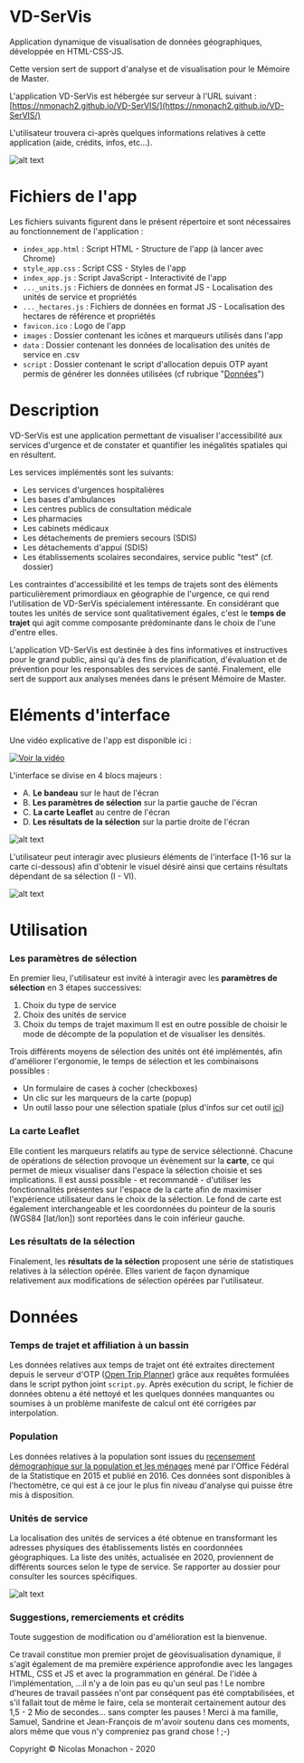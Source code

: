 # VD-SerVis

Application dynamique de visualisation de données géographiques, développée en HTML-CSS-JS.

Cette version sert de support d'analyse et de visualisation pour le Mémoire de Master.

L'application VD-SerVis est hébergée sur serveur à l'URL suivant : [https://nmonach2.github.io/VD-SerVIS/](https://nmonach2.github.io/VD-SerVIS/)

L'utilisateur trouvera ci-après quelques informations relatives à cette application (aide, crédits, infos, etc...).

![alt text](https://github.com/nmonach2/VD-SerVis/blob/master/images/CaptureAppli.JPG)


# Fichiers de l'app
Les fichiers suivants figurent dans le présent répertoire et sont nécessaires au fonctionnement de l'application :
- `index_app.html` :  Script HTML - Structure de l'app (à lancer avec Chrome)
- `style_app.css` :   Script CSS - Styles de l'app
- `index_app.js` :    Script JavaScript - Interactivité de l'app
- `..._units.js` :    Fichiers de données en format JS - Localisation des unités de service et propriétés
- `..._hectares.js` : Fichiers de données en format JS - Localisation des hectares de référence et propriétés
- `favicon.ico` :     Logo de l'app
- `images` :          Dossier contenant les icônes et marqueurs utilisés dans l'app
- `data` :            Dossier contenant les données de localisation des unités de service en .csv
- `script` :          Dossier contenant le script d'allocation depuis OTP ayant permis de générer les données utilisées (cf rubrique "[Données](https://github.com/nmonach2/VD-SerVis/blob/master/README.md#donn%C3%A9es)")



# Description

VD-SerVis est une application permettant de visualiser l'accessibilité aux services d'urgence et de constater et quantifier les inégalités spatiales qui en résultent. 

Les services implémentés sont les suivants:
- Les services d'urgences hospitalières
- Les bases d'ambulances
- Les centres publics de consultation médicale
- Les pharmacies
- Les cabinets médicaux
- Les détachements de premiers secours (SDIS)
- Les détachements d'appui (SDIS)
- Les établissements scolaires secondaires, service public "test" (cf. dossier)

Les contraintes d'accessibilité et les temps de trajets sont des éléments particulièrement primordiaux en géographie de l'urgence, ce qui rend l'utilisation de VD-SerVis spécialement intéressante. En considérant que toutes les unités de service sont qualitativement égales, c'est le **temps de trajet** qui agit comme composante prédominante dans le choix de l'une d'entre elles. 

L'application VD-SerVis est destinée à des fins informatives et instructives pour le grand public, ainsi qu'à des fins de planification, d'évaluation et de prévention pour les responsables des services de santé. Finalement, elle sert de support aux analyses menées dans le présent Mémoire de Master.


# Eléments d'interface

Une vidéo explicative de l'app est disponible ici :

[![Voir la vidéo](https://github.com/nmonach2/VD-SerVis/blob/master/images/vid_cap.png)](https://www.youtube.com/watch?v=1-6KYCujEak)

L'interface se divise en 4 blocs majeurs :
- A. **Le bandeau** sur le haut de l'écran
- B. **Les paramètres de sélection** sur la partie gauche de l'écran
- C. **La carte Leaflet** au centre de l'écran
- D. **Les résultats de la sélection** sur la partie droite de l'écran

![alt text](https://github.com/nmonach2/VD-SerVis/blob/master/images/blocs.png)

L'utilisateur peut interagir avec plusieurs éléments de l'interface (1-16 sur la carte ci-dessous) afin d'obtenir le visuel désiré ainsi que certains résultats dépendant de sa sélection (I - VI).

![alt text](https://github.com/nmonach2/VD-SerVis/blob/master/images/interface.png)



# Utilisation

### Les paramètres de sélection

En premier lieu, l'utilisateur est invité à interagir avec les **paramètres de sélection** en 3 étapes successives:
1. Choix du type de service
2. Choix des unités de service
3. Choix du temps de trajet maximum
Il est en outre possible de choisir le mode de décompte de la population et de visualiser les densités.

Trois différents moyens de sélection des unités ont été implémentés, afin d'améliorer l'ergonomie, le temps de sélection et les combinaisons possibles :
- Un formulaire de cases à cocher (checkboxes)
- Un clic sur les marqueurs de la carte (popup)
- Un outil lasso pour une sélection spatiale (plus d'infos sur cet outil [ici](https://github.com/zakjan/leaflet-lasso))

### La carte Leaflet

Elle contient les marqueurs relatifs au type de service sélectionné. Chacune de opérations de sélection provoque un évènement sur la **carte**, ce qui permet de mieux visualiser dans l'espace la sélection choisie et ses implications. Il est aussi possible - et recommandé - d'utiliser les fonctionnalités présentes sur l'espace de la carte afin de maximiser l'expérience utilisateur dans le choix de la sélection. Le fond de carte est également interchangeable et les coordonnées du pointeur de la souris (WGS84 [lat/lon]) sont reportées dans le coin inférieur gauche. 

### Les résultats de la sélection 

Finalement, les **résultats de la sélection** proposent une série de statistiques relatives à la sélection opérée. Elles varient de façon dynamique relativement aux modifications de sélection opérées par l'utilisateur.



# Données

### Temps de trajet et affiliation à un bassin
Les données relatives aux temps de trajet ont été extraites directement depuis le serveur d'OTP ([Open Trip Planner]( https://www.opentripplanner.org/)) grâce aux requêtes formulées dans le script python joint `script.py`. Après exécution du script, le fichier de données obtenu a été nettoyé et les quelques données manquantes ou soumises à un problème manifeste de calcul ont été corrigées par interpolation.

### Population
Les données relatives à la population sont issues du [recensement démographique sur la population et les ménages](https://www.bfs.admin.ch/bfs/fr/home/actualites/quoi-de-neuf.assetdetail.1442443.html) mené par l'Office Fédéral de la Statistique en 2015 et publié en 2016. Ces données sont disponibles à l'hectomètre, ce qui est à ce jour le plus fin niveau d'analyse qui puisse être mis à disposition.

### Unités de service
La localisation des unités de services a été obtenue en transformant les adresses physiques des établissements listés en coordonnées géographiques. La liste des unités, actualisée en 2020, proviennent de différents sources selon le type de service. Se rapporter au dossier pour consulter les sources spécifiques.

![alt text](https://github.com/nmonach2/VD-SerVis/blob/master/images/CaptureAppli2.JPG)

### Suggestions, remerciements et crédits
Toute suggestion de modification ou d'amélioration est la bienvenue.

Ce travail constitue mon premier projet de géovisualisation dynamique, il s'agit également de ma première expérience approfondie avec les langages HTML, CSS et JS et avec la programmation en général. De l'idée à l'implémentation, ...il n'y a de loin pas eu qu'un seul pas ! Le nombre d'heures de travail passées n'ont par conséquent pas été comptabilisées, et s'il fallait tout de même le faire, cela se monterait certainement autour des 1,5 - 2 Mio de secondes... sans compter les pauses !
Merci à ma famille, Samuel, Sandrine et Jean-François de m'avoir soutenu dans ces moments, alors même que vous n'y compreniez pas grand chose ! ;-)

Copyright © Nicolas Monachon - 2020
